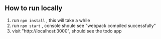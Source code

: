 ## How to run locally

1. run `npm install` , this will take a while
2. run `npm start` , console shoule see "webpack compiled successfully"
3. visit "http://localhost:3000", should see the todo app 